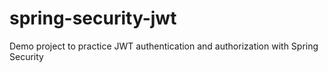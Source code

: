 # spring-security-jwt
Demo project to practice JWT authentication and authorization with Spring Security

